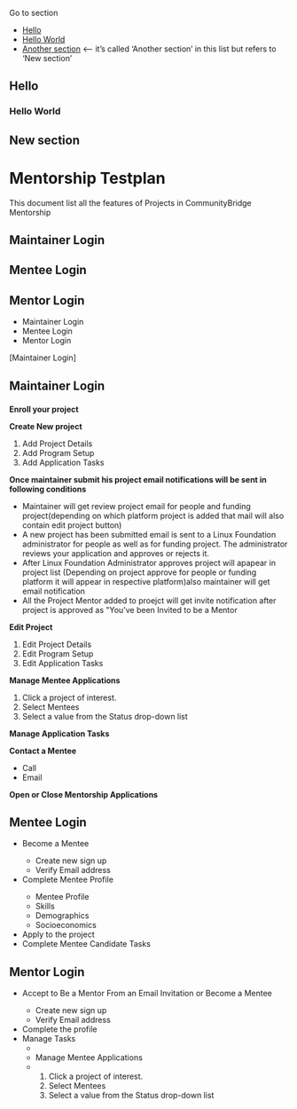 <p>Go to section</p>
<ul>
<li><a href="#hello">Hello</a><br />
</li>
<li><a href="#hello-world">Hello World</a></li>
<li><a href="#new-section">Another section</a> &lt;– it’s called ‘Another section’ in this list but refers to ‘New section’</li>
</ul>
<h2 id="hello">Hello</h2>
<h3 id="hello-world">Hello World</h3>
<h2 id="new-section">New section</h2>





<h1>Mentorship Testplan</h1>

This document list all the features of Projects in CommunityBridge Mentorship


<h2>Maintainer Login</h2>
<h2>Mentee Login</h2>
<h2>Mentor Login</h2>


<ul><li>
 <a name="Maintainer Login">Maintainer Login</a></li>
<li>Mentee Login</li>
<li>Mentor Login</li></ul>

 [Maintainer Login]

<h2>
 
 Maintainer Login</h2>

**Enroll your project**</br>

**Create New project**</br>
<ol><li>Add Project Details</li>
<li>Add Program Setup</li>
<li>Add Application Tasks</li></ol>


**Once maintainer submit his project email notifications will be sent in following conditions**
<ul><li>
Maintainer will get review project email for people and funding project(depending on which platform project is added that mail will also contain edit project button)
</li><li>
A new project has been submitted email is sent to a Linux Foundation administrator for people as well as for funding project. The administrator reviews your application and approves or rejects it.
</li><li>
After Linux Foundation Administrator approves project will apapear in project list (Depending on project approve for people or funding platform it will appear in respective platform)also maintainer will get email notification
</li><li>
All the Project Mentor added to proejct will get invite notification after project is approved as "You've been Invited to be a Mentor
</li></ul>


**Edit Project**</br>
<ol><li>Edit Project Details</li>
<li>Edit Program Setup</li>
<li>Edit Application Tasks</li></ol>

**Manage Mentee Applications**
<ol><li>Click a project of interest.</li>
<li>Select Mentees</li>
<li>Select a value from the Status drop-down list</li></ol>

**Manage Application Tasks**

**Contact a Mentee**
<ul><li>Call</li>
<li>Email</li></ul>

**Open or Close Mentorship Applications**



<h2>Mentee Login</h2>

<ul><li>Become a Mentee</li>
<ul><li>Create new sign up</li>
<li>Verify Email address</li></ul>

<li>Complete Mentee Profile</li>
<ul><li>Mentee Profile</li>
<li>Skills</li>
<li>Demographics</li>
<li>Socioeconomics</li></ul>
 
<li>Apply to the project</li>
 
<li>Complete Mentee Candidate Tasks</li></ul>
  
  

<h2>Mentor Login</h2>

<ul><li>Accept to Be a Mentor From an Email Invitation or Become a Mentee</li>
<ul><li>Create new sign up</li>
<li>Verify Email address</li></ul>
<li>Complete the profile</li>
<li>Manage Tasks<ul><li>
 
<li>Manage Mentee Applications<li>
<ol><li>Click a project of interest.</li>
<li>Select Mentees</li>
<li>Select a value from the Status drop-down list</li></ol></ul>

